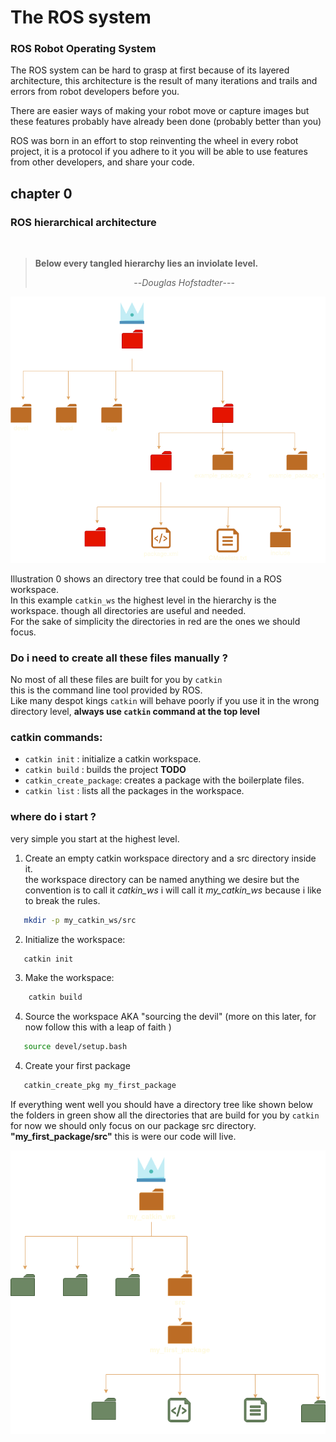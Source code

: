 # The ROS system

### ROS Robot Operating System

The ROS system can be hard to grasp at first because of its layered architecture, this architecture is the result of many iterations and trails and errors from robot developers before you.  

There are easier ways of making your robot move or capture images but these features probably have already been done (probably better than you)  

ROS was born in an effort to stop reinventing the wheel in every robot project, it is a protocol if you adhere to it you will be able to use features from other developers, and share your code.

## chapter 0
### ROS hierarchical  architecture
&nbsp;   



>**Below every tangled hierarchy lies an inviolate level.**
>  
>  &nbsp; &nbsp; &nbsp; &nbsp; &nbsp; &nbsp;  &nbsp; &nbsp; &nbsp; &nbsp; &nbsp; &nbsp; &nbsp; &nbsp; &nbsp; &nbsp; &nbsp; &nbsp; &nbsp; &nbsp; --*Douglas Hofstadter*---

 ![ROS-file-hierarchy](../imgs/anarquia.png)


Illustration 0 shows an directory tree that could be found in a ROS workspace.  
In this example `catkin_ws` the highest level in the hierarchy is the workspace.
though all directories are useful and needed.  
For the sake of simplicity the directories in red are the ones we should focus.

### Do i need to create all these files manually ?
No most of all these files are built for you by `catkin`  
this is the command line tool provided by ROS.  
Like many despot kings `catkin` will behave poorly if you use it in the wrong directory level, **always use `catkin` command at the top level**
### catkin commands:  
*   `catkin init`  :    initialize a catkin workspace.
*   `catkin build` :    builds the project **TODO**
*   `catkin_create_package`: creates a package with the boilerplate files.
*   `catkin list`  :    lists all the packages in the workspace.
 

### where do i start ? 
very simple you start at the highest level. 
1.  Create an empty catkin workspace directory and a src directory inside it.  
    the workspace directory can be named anything we desire but the convention is to call it *catkin_ws* i will call it *my_catkin_ws*  because i like to break the rules.
```bash
   mkdir -p my_catkin_ws/src
```
2. Initialize the workspace:
```bash
   catkin init
```
3.  Make the workspace:
```bash
    catkin build
```
4.  Source the workspace AKA "sourcing the devil" (more on this later, for now follow this with a leap of faith )
```bash
   source devel/setup.bash
```
4.  Create your first package
```bash
   catkin_create_pkg my_first_package
```

If everything went well you should have a directory tree like shown below the folders in green show all the directories that are build for you by `catkin`
for now we should only focus on our package src directory. **"my_first_package/src"** this is were our code will live.

![ROS-hierarchy-my-first-ws](../imgs/ROS-hierarchy-my-first-ws.png)